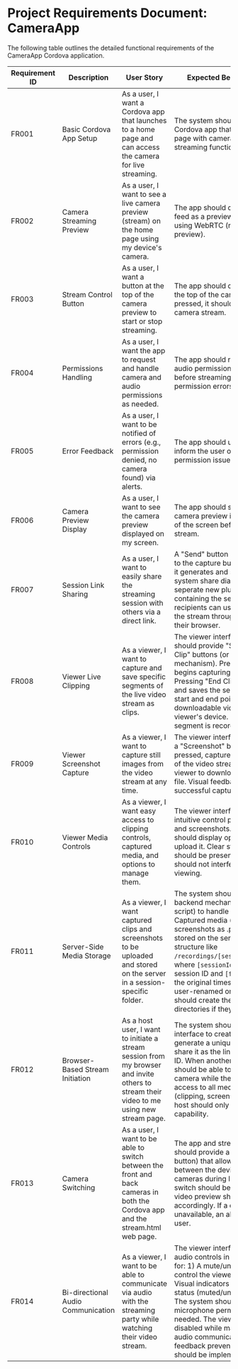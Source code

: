 # Project Requirements Document: CameraApp

The following table outlines the detailed functional requirements of the CameraApp Cordova application.

| Requirement ID | Description                 | User Story                                                                                       | Expected Behavior/Outcome                                                                                                     |
|---------------|-----------------------------|--------------------------------------------------------------------------------------------------|-----------------------------------------------------------------------------------------------------------------------------|
| FR001         | Basic Cordova App Setup     | As a user, I want a Cordova app that launches to a home page and can access the camera for live streaming. | The system should provide a Cordova app that launches to a home page with camera access and streaming functionality.         |
| FR002         | Camera Streaming Preview    | As a user, I want to see a live camera preview (stream) on the home page using my device's camera. | The app should display a live camera feed as a preview on the home page using WebRTC (not just a static preview).           |
| FR003         | Stream Control Button       | As a user, I want a button at the top of the camera preview to start or stop streaming.           | The app should display a button at the top of the camera preview. When pressed, it should start or stop the camera stream.   |
| FR004         | Permissions Handling        | As a user, I want the app to request and handle camera and audio permissions as needed.            | The app should request camera and audio permissions on startup and before streaming, and handle permission errors gracefully. |
| FR005         | Error Feedback              | As a user, I want to be notified of errors (e.g., permission denied, no camera found) via alerts. | The app should use alert dialogs to inform the user of errors or permission issues.                                           |
| FR006         | Camera Preview Display      | As a user, I want to see the camera preview displayed on my screen.                               | The app should show a real-time camera preview in a designated area of the screen before starting the stream.                |
| FR007         | Session Link Sharing        | As a user, I want to easily share the streaming session with others via a direct link.            | A "Send" button should appear next to the capture button. When pressed, it generates and shares using the system share dialog (Don't use seperate new plugin) a link containing the session ID that recipients can use to directly access the stream through viewer.html in their browser. |
| FR008         | Viewer Live Clipping       | As a viewer, I want to capture and save specific segments of the live video stream as clips.     | The viewer interface (viewer.html) should provide "Start Clip" and "End Clip" buttons (or a similar mechanism). Pressing "Start Clip" begins capturing the stream. Pressing "End Clip" stops capturing and saves the segment between the start and end points as a downloadable video file on the viewer's device. Only the selected segment is recorded and saved. |
| FR009         | Viewer Screenshot Capture  | As a viewer, I want to capture still images from the video stream at any time.                  | The viewer interface should provide a "Screenshot" button that, when pressed, captures the current frame of the video stream and allows the viewer to download it as an image file. Visual feedback should confirm successful capture.                                        |
| FR010         | Viewer Media Controls      | As a viewer, I want easy access to clipping controls, captured media, and options to manage them. | The viewer interface should have an intuitive control panel for live clipping and screenshots. Each captured item should display options to rename and upload it. Clear status indicators should be present, and controls should not interfere with stream viewing. |
| FR011         | Server-Side Media Storage  | As a viewer, I want captured clips and screenshots to be uploaded and stored on the server in a session-specific folder. | The system should provide a backend mechanism (e.g., a PHP script) to handle file uploads. Captured media (clips as .webm, screenshots as .png) should be stored on the server in a directory structure like `/recordings/[sessionId]/[filename]`, where `[sessionId]` is the active session ID and `[filename]` is either the original timestamped name or a user-renamed one. The backend should create the necessary directories if they don't exist. |
| FR012         | Browser-Based Stream Initiation | As a host user, I want to initiate a stream session from my browser and invite others to stream their video to me using new stream page. | The system should provide a web interface to create a new session, generate a unique session ID, and share it as the link with the session ID. When another user joins it, they should be able to stream their camera while the host views and has access to all media control features (clipping, screenshots, etc.). The host should only have the streaming capability. |
| FR013         | Camera Switching             | As a user, I want to be able to switch between the front and back cameras in both the Cordova app and the stream.html web page. | The app and stream.html page should provide a control (e.g., a button) that allows the user to toggle between the device's front and back cameras during live streaming. The switch should be seamless, and the video preview should update accordingly. If a camera is unavailable, an alert should notify the user. |
| FR014         | Bi-directional Audio Communication | As a viewer, I want to be able to communicate via audio with the streaming party while watching their video stream. | The viewer interface should include audio controls in the control panel for: 1) A mute/unmute button to control the viewer's microphone, 2) Visual indicators showing audio status (muted/unmuted, speaking). The system should request microphone permissions when needed. The viewer's video remains disabled while maintaining two-way audio communication. Clear audio feedback prevention measures should be implemented. |
